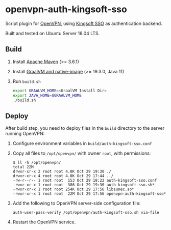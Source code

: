 # openvpn-auth-kingsoft-sso

Script plugin for [OpenVPN][openvpn], using [Kingsoft SSO][kingsoft-sso] as authentication backend.

Built and tested on Ubuntu Server 18.04 LTS.

[openvpn]: https://openvpn.net/
[kingsoft-sso]: https://sso.kingsoft.com/

## Build

1. Install [Apache Maven](https://maven.apache.org/) (>= 3.6.1)

2. Install [GraalVM and native-image](https://quarkus.io/guides/building-native-image-guide) (>= 19.3.0, Java 11)

3. Run `build.sh`

    ```bash
    export GRAALVM_HOME=<GraalVM Install Dir>
    export JAVA_HOME=$GRAALVM_HOME
    ./build.sh
    ```

## Deploy

After build step, you need to deploy files in the `build` directory to the server running OpenVPN:

1. Configure environment variables in `build/auth-kingsoft-sso.conf`

2. Copy all files to `/opt/openvpn/` with owner `root`, with permissions:

    ```
    $ ll -h /opt/openvpn/
    total 22M
    drwxr-xr-x 2 root root 4.0K Oct 29 19:30 ./
    drwxr-xr-x 4 root root 4.0K Oct 29 17:44 ../
    -rw-r--r-- 1 root root  153 Oct 29 18:22 auth-kingsoft-sso.conf
    -rwxr-xr-x 1 root root  386 Oct 29 19:30 auth-kingsoft-sso.sh*
    -rwxr-xr-x 1 root root 254K Oct 29 17:56 libsunec.so*
    -rwxr-xr-x 1 root root  22M Oct 29 17:56 openvpn-auth-kingsoft-sso*
    ```

3. Add the following to OpenVPN server-side configuration file:

    ```
    auth-user-pass-verify /opt/openvpn/auth-kingsoft-sso.sh via-file
    ```

4. Restart the OpenVPN service.
